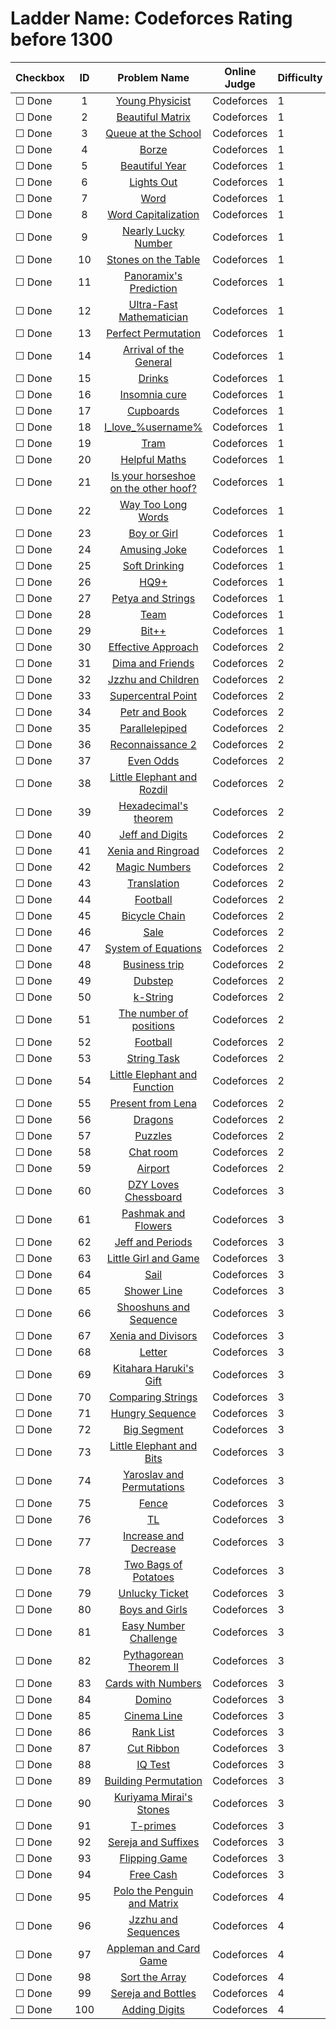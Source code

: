 # Ladder Name: Codeforces Rating before 1300

| Checkbox | ID  | Problem Name | Online Judge | Difficulty |
|---|:---:|:---:|---|---|
|&#9744; Done|1|[Young Physicist](http://codeforces.com/problemset/problem/69/A)|Codeforces|1|
|&#9744; Done|2|[Beautiful Matrix](http://codeforces.com/problemset/problem/263/A)|Codeforces|1|
|&#9744; Done|3|[Queue at the School](http://codeforces.com/problemset/problem/266/B)|Codeforces|1|
|&#9744; Done|4|[Borze](http://codeforces.com/problemset/problem/32/B)|Codeforces|1|
|&#9744; Done|5|[Beautiful Year](http://codeforces.com/problemset/problem/271/A)|Codeforces|1|
|&#9744; Done|6|[Lights Out](http://codeforces.com/problemset/problem/275/A)|Codeforces|1|
|&#9744; Done|7|[Word](http://codeforces.com/problemset/problem/59/A)|Codeforces|1|
|&#9744; Done|8|[Word Capitalization](http://codeforces.com/problemset/problem/281/A)|Codeforces|1|
|&#9744; Done|9|[Nearly Lucky Number](http://codeforces.com/problemset/problem/110/A)|Codeforces|1|
|&#9744; Done|10|[Stones on the Table](http://codeforces.com/problemset/problem/266/A)|Codeforces|1|
|&#9744; Done|11|[Panoramix's Prediction](http://codeforces.com/problemset/problem/80/A)|Codeforces|1|
|&#9744; Done|12|[Ultra-Fast Mathematician](http://codeforces.com/problemset/problem/61/A)|Codeforces|1|
|&#9744; Done|13|[Perfect Permutation](http://codeforces.com/problemset/problem/233/A)|Codeforces|1|
|&#9744; Done|14|[Arrival of the General](http://codeforces.com/problemset/problem/144/A)|Codeforces|1|
|&#9744; Done|15|[Drinks](http://codeforces.com/problemset/problem/200/B)|Codeforces|1|
|&#9744; Done|16|[Insomnia cure](http://codeforces.com/problemset/problem/148/A)|Codeforces|1|
|&#9744; Done|17|[Cupboards](http://codeforces.com/problemset/problem/248/A)|Codeforces|1|
|&#9744; Done|18|[I_love_\%username\%](http://codeforces.com/problemset/problem/155/A)|Codeforces|1|
|&#9744; Done|19|[Tram](http://codeforces.com/problemset/problem/116/A)|Codeforces|1|
|&#9744; Done|20|[Helpful Maths](http://codeforces.com/problemset/problem/339/A)|Codeforces|1|
|&#9744; Done|21|[Is your horseshoe on the other hoof?](http://codeforces.com/problemset/problem/228/A)|Codeforces|1|
|&#9744; Done|22|[Way Too Long Words](http://codeforces.com/problemset/problem/71/A)|Codeforces|1|
|&#9744; Done|23|[Boy or Girl](http://codeforces.com/problemset/problem/236/A)|Codeforces|1|
|&#9744; Done|24|[Amusing Joke](http://codeforces.com/problemset/problem/141/A)|Codeforces|1|
|&#9744; Done|25|[Soft Drinking](http://codeforces.com/problemset/problem/151/A)|Codeforces|1|
|&#9744; Done|26|[HQ9+](http://codeforces.com/problemset/problem/133/A)|Codeforces|1|
|&#9744; Done|27|[Petya and Strings](http://codeforces.com/problemset/problem/112/A)|Codeforces|1|
|&#9744; Done|28|[Team](http://codeforces.com/problemset/problem/231/A)|Codeforces|1|
|&#9744; Done|29|[Bit++](http://codeforces.com/problemset/problem/282/A)|Codeforces|1|
|&#9744; Done|30|[Effective Approach](http://codeforces.com/problemset/problem/227/B)|Codeforces|2|
|&#9744; Done|31|[Dima and Friends](http://codeforces.com/problemset/problem/272/A)|Codeforces|2|
|&#9744; Done|32|[Jzzhu and Children](http://codeforces.com/problemset/problem/450/A)|Codeforces|2|
|&#9744; Done|33|[Supercentral Point](http://codeforces.com/problemset/problem/165/A)|Codeforces|2|
|&#9744; Done|34|[Petr and Book](http://codeforces.com/problemset/problem/139/A)|Codeforces|2|
|&#9744; Done|35|[Parallelepiped](http://codeforces.com/problemset/problem/224/A)|Codeforces|2|
|&#9744; Done|36|[Reconnaissance 2](http://codeforces.com/problemset/problem/34/A)|Codeforces|2|
|&#9744; Done|37|[Even Odds](http://codeforces.com/problemset/problem/318/A)|Codeforces|2|
|&#9744; Done|38|[Little Elephant and Rozdil](http://codeforces.com/problemset/problem/205/A)|Codeforces|2|
|&#9744; Done|39|[Hexadecimal's theorem](http://codeforces.com/problemset/problem/199/A)|Codeforces|2|
|&#9744; Done|40|[Jeff and Digits](http://codeforces.com/problemset/problem/352/A)|Codeforces|2|
|&#9744; Done|41|[Xenia and Ringroad](http://codeforces.com/problemset/problem/339/B)|Codeforces|2|
|&#9744; Done|42|[Magic Numbers](http://codeforces.com/problemset/problem/320/A)|Codeforces|2|
|&#9744; Done|43|[Translation](http://codeforces.com/problemset/problem/41/A)|Codeforces|2|
|&#9744; Done|44|[Football](http://codeforces.com/problemset/problem/43/A)|Codeforces|2|
|&#9744; Done|45|[Bicycle Chain](http://codeforces.com/problemset/problem/215/A)|Codeforces|2|
|&#9744; Done|46|[Sale](http://codeforces.com/problemset/problem/34/B)|Codeforces|2|
|&#9744; Done|47|[System of Equations](http://codeforces.com/problemset/problem/214/A)|Codeforces|2|
|&#9744; Done|48|[Business trip](http://codeforces.com/problemset/problem/149/A)|Codeforces|2|
|&#9744; Done|49|[Dubstep](http://codeforces.com/problemset/problem/208/A)|Codeforces|2|
|&#9744; Done|50|[k-String](http://codeforces.com/problemset/problem/219/A)|Codeforces|2|
|&#9744; Done|51|[The number of positions](http://codeforces.com/problemset/problem/124/A)|Codeforces|2|
|&#9744; Done|52|[Football](http://codeforces.com/problemset/problem/96/A)|Codeforces|2|
|&#9744; Done|53|[String Task](http://codeforces.com/problemset/problem/118/A)|Codeforces|2|
|&#9744; Done|54|[Little Elephant and Function](http://codeforces.com/problemset/problem/221/A)|Codeforces|2|
|&#9744; Done|55|[Present from Lena](http://codeforces.com/problemset/problem/118/B)|Codeforces|2|
|&#9744; Done|56|[Dragons](http://codeforces.com/problemset/problem/230/A)|Codeforces|2|
|&#9744; Done|57|[Puzzles](http://codeforces.com/problemset/problem/337/A)|Codeforces|2|
|&#9744; Done|58|[Chat room](http://codeforces.com/problemset/problem/58/A)|Codeforces|2|
|&#9744; Done|59|[Airport](http://codeforces.com/problemset/problem/218/B)|Codeforces|2|
|&#9744; Done|60|[DZY Loves Chessboard](http://codeforces.com/problemset/problem/445/A)|Codeforces|3|
|&#9744; Done|61|[Pashmak and Flowers](http://codeforces.com/problemset/problem/459/B)|Codeforces|3|
|&#9744; Done|62|[Jeff and Periods](http://codeforces.com/problemset/problem/352/B)|Codeforces|3|
|&#9744; Done|63|[Little Girl and Game](http://codeforces.com/problemset/problem/276/B)|Codeforces|3|
|&#9744; Done|64|[Sail](http://codeforces.com/problemset/problem/298/B)|Codeforces|3|
|&#9744; Done|65|[Shower Line](http://codeforces.com/problemset/problem/431/B)|Codeforces|3|
|&#9744; Done|66|[Shooshuns and Sequence ](http://codeforces.com/problemset/problem/222/A)|Codeforces|3|
|&#9744; Done|67|[Xenia and Divisors](http://codeforces.com/problemset/problem/342/A)|Codeforces|3|
|&#9744; Done|68|[Letter](http://codeforces.com/problemset/problem/43/B)|Codeforces|3|
|&#9744; Done|69|[Kitahara Haruki's Gift](http://codeforces.com/problemset/problem/433/A)|Codeforces|3|
|&#9744; Done|70|[Comparing Strings](http://codeforces.com/problemset/problem/186/A)|Codeforces|3|
|&#9744; Done|71|[Hungry Sequence](http://codeforces.com/problemset/problem/327/B)|Codeforces|3|
|&#9744; Done|72|[Big Segment](http://codeforces.com/problemset/problem/242/B)|Codeforces|3|
|&#9744; Done|73|[Little Elephant and Bits](http://codeforces.com/problemset/problem/258/A)|Codeforces|3|
|&#9744; Done|74|[Yaroslav and Permutations](http://codeforces.com/problemset/problem/296/A)|Codeforces|3|
|&#9744; Done|75|[Fence](http://codeforces.com/problemset/problem/363/B)|Codeforces|3|
|&#9744; Done|76|[TL](http://codeforces.com/problemset/problem/350/A)|Codeforces|3|
|&#9744; Done|77|[Increase and Decrease](http://codeforces.com/problemset/problem/246/B)|Codeforces|3|
|&#9744; Done|78|[Two Bags of Potatoes](http://codeforces.com/problemset/problem/239/A)|Codeforces|3|
|&#9744; Done|79|[Unlucky Ticket](http://codeforces.com/problemset/problem/160/B)|Codeforces|3|
|&#9744; Done|80|[Boys and Girls](http://codeforces.com/problemset/problem/253/A)|Codeforces|3|
|&#9744; Done|81|[Easy Number Challenge](http://codeforces.com/problemset/problem/236/B)|Codeforces|3|
|&#9744; Done|82|[Pythagorean Theorem II](http://codeforces.com/problemset/problem/304/A)|Codeforces|3|
|&#9744; Done|83|[Cards with Numbers](http://codeforces.com/problemset/problem/254/A)|Codeforces|3|
|&#9744; Done|84|[Domino](http://codeforces.com/problemset/problem/353/A)|Codeforces|3|
|&#9744; Done|85|[Cinema Line](http://codeforces.com/problemset/problem/349/A)|Codeforces|3|
|&#9744; Done|86|[Rank List](http://codeforces.com/problemset/problem/166/A)|Codeforces|3|
|&#9744; Done|87|[Cut Ribbon](http://codeforces.com/problemset/problem/189/A)|Codeforces|3|
|&#9744; Done|88|[IQ Test](http://codeforces.com/problemset/problem/287/A)|Codeforces|3|
|&#9744; Done|89|[Building Permutation](http://codeforces.com/problemset/problem/285/C)|Codeforces|3|
|&#9744; Done|90|[Kuriyama Mirai's Stones](http://codeforces.com/problemset/problem/433/B)|Codeforces|3|
|&#9744; Done|91|[T-primes](http://codeforces.com/problemset/problem/230/B)|Codeforces|3|
|&#9744; Done|92|[Sereja and Suffixes](http://codeforces.com/problemset/problem/368/B)|Codeforces|3|
|&#9744; Done|93|[Flipping Game](http://codeforces.com/problemset/problem/327/A)|Codeforces|3|
|&#9744; Done|94|[Free Cash](http://codeforces.com/problemset/problem/237/A)|Codeforces|3|
|&#9744; Done|95|[Polo the Penguin and Matrix](http://codeforces.com/problemset/problem/289/B)|Codeforces|4|
|&#9744; Done|96|[Jzzhu and Sequences](http://codeforces.com/problemset/problem/450/B)|Codeforces|4|
|&#9744; Done|97|[Appleman and Card Game](http://codeforces.com/problemset/problem/462/B)|Codeforces|4|
|&#9744; Done|98|[Sort the Array](http://codeforces.com/problemset/problem/451/B)|Codeforces|4|
|&#9744; Done|99|[Sereja and Bottles](http://codeforces.com/problemset/problem/315/A)|Codeforces|4|
|&#9744; Done|100|[Adding Digits](http://codeforces.com/problemset/problem/260/A)|Codeforces|4|
